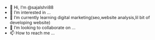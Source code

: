 - 👋 Hi, I’m @sajalshri88
- 👀 I’m interested in ...
- 🌱 I’m currently learning digital marketing(seo,website analysis,lil bit of developing website)
- 💞️ I’m looking to collaborate on ...
- 📫 How to reach me ...

<!---
sajalshri88/sajalshri88 is a ✨ special ✨ repository because its `README.md` (this file) appears on your GitHub profile.
You can click the Preview link to take a look at your changes.
--->
